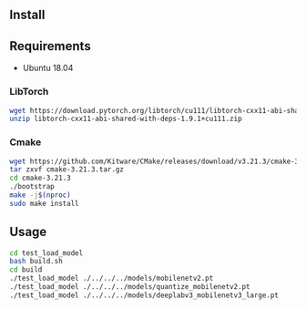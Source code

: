 ## Install

## Requirements
- Ubuntu 18.04  

### LibTorch
```bash
wget https://download.pytorch.org/libtorch/cu111/libtorch-cxx11-abi-shared-with-deps-1.9.1%2Bcu111.zip
unzip libtorch-cxx11-abi-shared-with-deps-1.9.1+cu111.zip
```

### Cmake
```bash
wget https://github.com/Kitware/CMake/releases/download/v3.21.3/cmake-3.21.3.tar.gz
tar zxvf cmake-3.21.3.tar.gz
cd cmake-3.21.3
./bootstrap
make -j$(nproc)
sudo make install
```

## Usage
```bash
cd test_load_model
bash build.sh
cd build
./test_load_model ./../../../models/mobilenetv2.pt
./test_load_model ./../../../models/quantize_mobilenetv2.pt
./test_load_model ./../../../models/deeplabv3_mobilenetv3_large.pt
```
